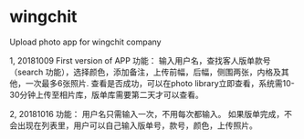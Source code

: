 # wingchit
Upload photo app for wingchit company

1, 20181009 First version of APP
功能：
 输入用户名，查找客人版单款号（search 功能），选择颜色，添加备注，上传前幅，后幅，侧围两张，内格及其他，一次最多6张照片. 
 查看是否成功，可以在photo library立即查看，系统需10-30分钟上传至相片库，版单库需要第二天才可以查看。
 
2, 20181016 
功能：
 用户名只需输入一次，不用每次都输入。
 如果版单完成，不会出现在列表里，用户可以自己输入版单号，款号，颜色，上传照片。

